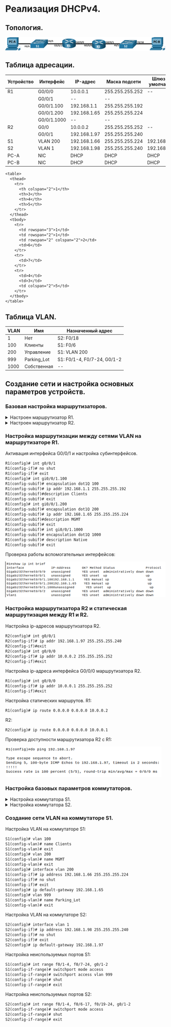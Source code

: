 # Реализация DHCPv4.

## Топология.

![Pic_1.png](./Pic_1.png)
## Таблица адресации.
| Устройство | Интерфейс   | IP-адрес     | Маска подсети   | Шлюз по умолчанию |
|------------|-------------|--------------|-----------------|-------------------|
| R1         | G0/0/0      | 10.0.0.1     | 255.255.255.252 | --                |
|            | G0/0/1      | --           | --              |                   |
|            | G0/0/1.100  | 192.168.1.1  | 255.255.255.192 |                   |
|            | G0/0/1.200  | 192.168.1.65 | 255.255.255.224 |                   |
|            | G0/0/1.1000 | --           | --              |                   |
| R2         | G0/0        | 10.0.0.2     | 255.255.255.252 | --                |
|            | G0/0/1      | 192.168.1.97 | 255.255.255.240 |                   |
| S1         | VLAN 200    | 192.168.1.66 | 255.255.255.224 | 192.168.1.65      |
| S2         | VLAN 1      | 192.168.1.98 | 255.255.255.240 | 192.168.1.97      |
| PC-A       | NIC         | DHCP         | DHCP            | DHCP              |
| PC-B       | NIC         | DHCP         | DHCP            | DHCP              |

    <table>
      <thead>
        <tr>
          <th colspan="2">1</th>
          <th>3</th>
          <th>4</th>
          <th>5</th>
        </tr>
      </thead>
      <tbody>
        <tr>
          <td rowspan="3">1</td>
          <td rowspan="2">1</td>
          <td rowspan="2" colspan="2">2</td>
          <td>6</td>
        </tr>
        <tr>
          <td>7</td>
        </tr>
        <tr>
          <td>4</td>
          <td>3</td>
          <td colspan="2">5</td>
        </tr>
      </tbody>
    </table>

## Таблица VLAN.
| VLAN | Имя         | Назначенный адрес           |
|------|-------------|-----------------------------|
| 1    | Нет         | S2: F0/18                   |
| 100  | Клиенты     | S1: F0/6                    |
| 200  | Управление  | S1: VLAN 200                |
| 999  | Parking_Lot | S1: F0/1-4, F0/7-24, G0/1-2 |
| 1000 | Собственная | --                          |

## Создание сети и настройка основных параметров устройств.

### Базовая настройка маршрутизаторов.

<details><summary>Настроен маршрутизатор R1.</summary>

```
Router> enable
Router# conf t
Router(config)# no ip domain-lookup
Router(config)# hostname R1
R1(config)# service password-encryption
R1(config)# enable secret class
R1(config)# line console 0
R1(config-line)# logging synchronous
R1(config-line)# password cisco
R1(config-line)# login
R1(config-line)# exit
R1(config)# line vty 0 4
R1(config-line)# logging synchronous
R1(config-line)# password cisco
R1(config-line)# login
R1(config-line)# exit
R1(config)# banner motd "Please login"
R1(config)# clock timezone Moscow 3
R1(config)# exit
R1# copy running-config startup-config
R1# clock set 19:36:00 30 march 2024
```
</details>

<details><summary>Настроен маршрутизатор R2.</summary>

```
Router> enable
Router# conf t
Router(config)# no ip domain-lookup
Router(config)# hostname R2
R2(config)# service password-encryption
R2(config)# enable secret class
R2(config)# line console 0
R2(config-line)# logging synchronous
R2(config-line)# password cisco
R2(config-line)# login
R2(config-line)# exit
R2(config)# line vty 0 4
R2(config-line)# logging synchronous
R2(config-line)# password cisco
R2(config-line)# login
R2(config-line)# exit
R2(config)# banner motd "Please login"
R2(config)# clock timezone Moscow 3
R2(config)# exit
R2# copy running-config startup-config
R2# clock set 19:40:00 30 march 2024
```
</details>

### Настройка маршрутизации между сетями VLAN на маршрутизаторе R1.

Активация интерфейса G0/0/1 и настройка субинтерфейсов.
```
R1(config)# int g0/0/1
R1(config-if)# no shut
R1(config-if)# exit
R1(config)# int gi0/0/1.100
R1(config-subif)# encapsulation dot1Q 100
R1(config-subif)# ip addr 192.168.1.1 255.255.255.192
R1(config-subif)#description Clients
R1(config-subif)# exit
R1(config)# int gi0/0/1.200
R1(config-subif)# encapsulation dot1Q 200
R1(config-subif)# ip addr 192.168.1.65 255.255.255.224
R1(config-subif)#description MGMT
R1(config-subif)# exit
R1(config-subif)# int gi0/0/1.1000
R1(config-subif)# encapsulation dot1Q 1000
R1(config-subif)# description Native
R1(config-subif)# exit
```
Проверка работы вспомогательных интерфейсов:

![Pic_2.png](./Pic_2.png)

### Настройка маршрутизатора R2 и статическая маршрутизация между R1 и R2.

Настройка ip-адресов маршрутизатора R2.
```
R2(config)# int g0/0/1
R2(config-if)# ip addr 192.168.1.97 255.255.255.240
R2(config-if)#exit
R2(config)# int g0/0/0
R2(config-if)# ip addr 10.0.0.2 255.255.255.252
R2(config-if)#exit
```

Настройка ip-адреса интерфейса G0/0/0 маршрутизатора R2.
```
R1(config)# int g0/0/0
R1(config-if)# ip addr 10.0.0.1 255.255.255.252
R1(config-if)#exit
```
Настройка статических маршрутов.
R1:
```
R1(config)# ip route 0.0.0.0 0.0.0.0 10.0.0.2
```
R2:
```
R2(config)# ip route 0.0.0.0 0.0.0.0 10.0.0.1
```
Проверка доступности маршрутизатора R2 с R1:

![Pic_3.png](./Pic_3.png)

### Настройка базовых параметров коммутаторов.

<details><summary>Настройка коммутатора S1.</summary>
    
```
Switch> enable
Switch# conf t
Switch(config)# no ip domain-lookup
Switch(config)# hostname S1
S1(config)# service password-encryption
S1(config)# enable secret class
S1(config)# line console 0
S1(config-line)# logging synchronous
S1(config-line)# password cisco
S1(config-line)# login
S1(config-line)# exit
S1(config)# line vty 0 4
S1(config-line)# logging synchronous
S1(config-line)# password cisco
S1(config-line)# login
S1(config-line)# exit
S1(config)# banner motd "Please login"
S1(config)# clock timezone Moscow 3
S1(config)# exit
S1# clock set 20:59:00 30 march 2024
S1# copy running-config startup-config
```
</details>

<details><summary>Настройка коммутатора S2.</summary>
    
```
Switch> enable
Switch# conf t
Switch(config)# no ip domain-lookup
Switch(config)# hostname S2
S2(config)# service password-encryption
S2(config)# enable secret class
S2(config)# line console 0
S2(config-line)# logging synchronous
S2(config-line)# password cisco
S2(config-line)# login
S2(config-line)# exit
S2(config)# line vty 0 4
S2(config-line)# logging synchronous
S2(config-line)# password cisco
S2(config-line)# login
S2(config-line)# exit
S2(config)# banner motd "Please login"
S2(config)# clock timezone Moscow 3
S2(config)# exit
S2# clock set 21:03:00 30 march 2024
S2# copy running-config startup-config
```
</details>

### Создание сети VLAN на коммутаторе S1.

Настройка VLAN на коммутаторе S1:
```
S1(config)# vlan 100
S1(config-vlan)# name Clients
S1(config-vlan)# exit
S1(config)# vlan 200
S1(config-vlan)# name MGMT
S1(config-vlan)# exit
S1(config)# interface vlan 200
S1(config-if)# ip address 192.168.1.66 255.255.255.224
S1(config-if)# no shut
S1(config-if)# exit
S1(config)# ip default-gateway 192.168.1.65
S1(config)# vlan 999
S1(config-vlan)# name Parking_Lot
S1(config-vlan)# exit
```
Настройка VLAN на коммутаторе S2:
```
S2(config)# interface vlan 1
S2(config-if)# ip address 192.168.1.98 255.255.255.240
S2(config-if)# no shut
S2(config-if)# exit
S2(config)# ip default-gateway 192.168.1.97
```
Настройка неиспользуемых портов S1:
```
S1(config)# int range f0/1-4, f0/7-24, g0/1-2
S1(config-if-range)# switchport mode access
S1(config-if-range)# switchport access vlan 999
S1(config-if-range)# shut
S1(config-if-range)# exit
```
Настройка неиспользуемых портов S2:
```
S2(config)# int range f0/1-4, f0/6-17, f0/19-24, g0/1-2
S2(config-if-range)# switchport mode access
S2(config-if-range)# shut
S2(config-if-range)# exit
```

